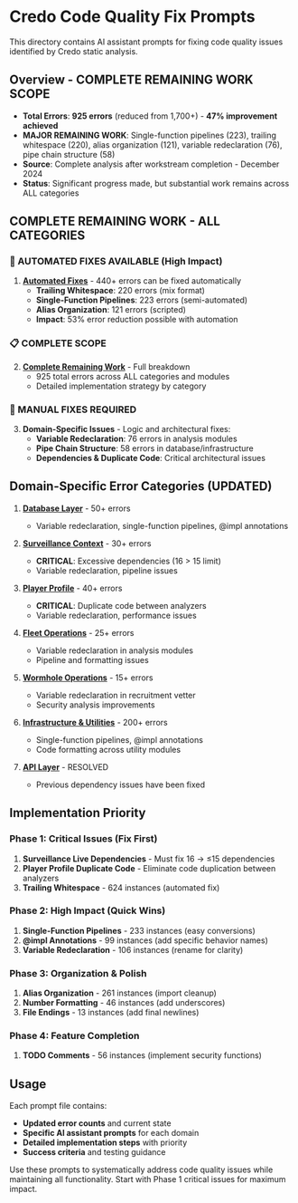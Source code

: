 # Credo Code Quality Fix Prompts

This directory contains AI assistant prompts for fixing code quality issues identified by Credo static analysis.

## Overview - COMPLETE REMAINING WORK SCOPE

- **Total Errors**: **925 errors** (reduced from 1,700+) - **47% improvement achieved**
- **MAJOR REMAINING WORK**: Single-function pipelines (223), trailing whitespace (220), alias organization (121), variable redeclaration (76), pipe chain structure (58)
- **Source**: Complete analysis after workstream completion - December 2024
- **Status**: Significant progress made, but substantial work remains across ALL categories

## COMPLETE REMAINING WORK - ALL CATEGORIES

### **🚀 AUTOMATED FIXES AVAILABLE (High Impact)**
1. **[Automated Fixes](automated_fixes_prompt.md)** - 440+ errors can be fixed automatically
   - **Trailing Whitespace**: 220 errors (mix format)
   - **Single-Function Pipelines**: 223 errors (semi-automated)
   - **Alias Organization**: 121 errors (scripted)
   - **Impact**: 53% error reduction possible with automation

### **📋 COMPLETE SCOPE**
2. **[Complete Remaining Work](complete_remaining_work.md)** - Full breakdown
   - 925 total errors across ALL categories and modules
   - Detailed implementation strategy by category

### **🔧 MANUAL FIXES REQUIRED**  
3. **Domain-Specific Issues** - Logic and architectural fixes:
   - **Variable Redeclaration**: 76 errors in analysis modules
   - **Pipe Chain Structure**: 58 errors in database/infrastructure  
   - **Dependencies & Duplicate Code**: Critical architectural issues

## Domain-Specific Error Categories (UPDATED)

1. **[Database Layer](database_layer_prompt.md)** - 50+ errors
   - Variable redeclaration, single-function pipelines, @impl annotations
   
2. **[Surveillance Context](surveillance_prompt.md)** - 30+ errors
   - **CRITICAL**: Excessive dependencies (16 > 15 limit)
   - Variable redeclaration, pipeline issues
   
3. **[Player Profile](player_profile_prompt.md)** - 40+ errors  
   - **CRITICAL**: Duplicate code between analyzers
   - Variable redeclaration, performance issues
   
4. **[Fleet Operations](fleet_operations_prompt.md)** - 25+ errors
   - Variable redeclaration in analysis modules
   - Pipeline and formatting issues
   
5. **[Wormhole Operations](wormhole_operations_prompt.md)** - 15+ errors
   - Variable redeclaration in recruitment vetter
   - Security analysis improvements
   
6. **[Infrastructure & Utilities](infrastructure_utilities_prompt.md)** - 200+ errors
   - Single-function pipelines, @impl annotations
   - Code formatting across utility modules
   
7. **[API Layer](api_layer_prompt.md)** - RESOLVED
   - Previous dependency issues have been fixed

## Implementation Priority

### **Phase 1: Critical Issues (Fix First)**
1. **Surveillance Live Dependencies** - Must fix 16 → ≤15 dependencies
2. **Player Profile Duplicate Code** - Eliminate code duplication between analyzers  
3. **Trailing Whitespace** - 624 instances (automated fix)

### **Phase 2: High Impact (Quick Wins)**  
1. **Single-Function Pipelines** - 233 instances (easy conversions)
2. **@impl Annotations** - 99 instances (add specific behavior names)
3. **Variable Redeclaration** - 106 instances (rename for clarity)

### **Phase 3: Organization & Polish**
1. **Alias Organization** - 261 instances (import cleanup)
2. **Number Formatting** - 46 instances (add underscores)
3. **File Endings** - 13 instances (add final newlines)

### **Phase 4: Feature Completion**
1. **TODO Comments** - 56 instances (implement security functions)

## Usage

Each prompt file contains:
- **Updated error counts** and current state
- **Specific AI assistant prompts** for each domain
- **Detailed implementation steps** with priority
- **Success criteria** and testing guidance

Use these prompts to systematically address code quality issues while maintaining all functionality. Start with Phase 1 critical issues for maximum impact.
